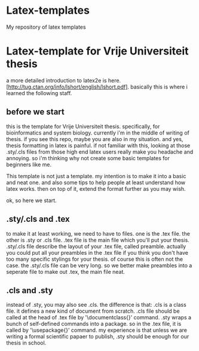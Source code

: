 Latex-templates
===============

My repository of latex templates

# Latex-template for Vrije Universiteit thesis
a more detailed introduction to latex2e is here.[http://tug.ctan.org/info/lshort/english/lshort.pdf]. basically this is where i learned the following staff.
## before we start
this is the template for Vrije Universiteit thesis. specifically, for bioinformatics and system biology. currently i'm in the middle of writing of thesis. if you see this repo, maybe you are also in my situation. and yes, thesis formatting in latex is painful. if not familiar with this, looking at those .sty/.cls files from those high end latex users really make you headache and annoying. so i'm thinking why not create some basic templates for beginners like me. 

This template is not just a template. my intention is to make it into a basic and neat one. and also some tips to help people at least understand how latex works. then on top of it, extend the format further as you may wish. 

ok, so here we start.

## .sty/.cls and .tex
to make it at least working, we need to have to files. one is the .tex file. the other is .sty or .cls file. .tex file is the main file which you'll put your thesis. .sty/.cls file describe the layout of your .tex file, called preamble. actually you could put all your preambles in the .tex file if you think you don't have too many specific stylings for your thesis. of course this is often not the case. the .sty/.cls file can be very long. so we better make preambles into a seperate file to make out .tex, the main file neat.

## .cls and .sty
instead of .sty, you may also see .cls. the difference is that:
.cls is a class file. it defines a new kind of document from scratch. .cls file should be called at the head of .tex file by '\documentclass{}' command. 
.sty wraps a bunch of self-defined commands into a package. so in the .tex file, it is called by '\usepackage{}' command. 
my experience is that unless we are writing a formal scientific papaer to publish, .sty should be enough for our thesis in school.
